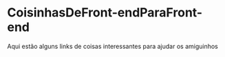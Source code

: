# CoisinhasDeFront-endParaFront-end
Aqui estão alguns links de coisas interessantes para ajudar os amiguinhos 

